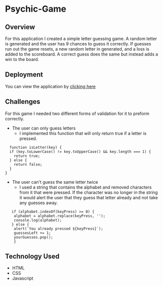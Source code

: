 # Psychic-Game

## Overview
For this application I created a simple letter guessing game. A random letter is generated and the user has 9 chances to guess it correctly. If guesses run out the game resets, a new random letter in generated, and a loss is added to the scoreboard. A correct guess does the same but instead adds a win to the board.

## Deployment

You can view the application by [clicking here](https://billwee.github.io/Psychic-Game/)


## Challenges

For this game I needed two different forms of validation for it to preform correctly.

- The user can only guess letters
  - I implemented this function that will only return true if a letter is pressed.  
```
  function isLetter(key) {
  if (key.toLowerCase() != key.toUpperCase() && key.length === 1) {
    return true;
  } else {
    return false;
  }
}
```
 - The user can't guess the same letter twice
   - I used a string that contains the alphabet and removed characters from it that were pressed. If the character was no longer in the string it would alert the user that they guess that letter already and not take any guesses away.
```
   if (alphabet.indexOf(keyPress) >= 0) {
    alphabet = alphabet.replace(keyPress, '');
    console.log(alphabet);
   } else {
    alert(`You already pressed ${keyPress}`);
    guessesLeft += 1;
    yourGuesses.pop();
    }
  ```
## Technology Used
- HTML
- CSS
- Javascript
 
